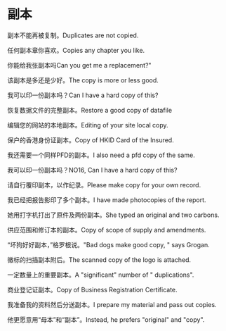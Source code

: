 # 副本

<p><span class="chinese">副本不能再被复制。</span><span class="english">Duplicates are not copied.</span></p>

<p><span class="chinese">任何副本章你喜欢。</span><span class="english">Copies any chapter you like.</span></p>

<p><span class="chinese">你能给我张副本吗</span><span class="english">Can you get me a replacement?"</span></p>

<p><span class="chinese">该副本是多还是少好。</span><span class="english">The copy is more or less good.</span></p>

<p><span class="chinese">我可以印一份副本吗？</span><span class="english">Can I have a hard copy of this?</span></p>

<p><span class="chinese">恢复数据文件的完整副本。</span><span class="english">Restore a good copy of datafile</span></p>

<p><span class="chinese">编辑您的网站的本地副本。</span><span class="english">Editing of your site local copy.</span></p>

<p><span class="chinese">保户的香港身份证副本。</span><span class="english">Copy of HKID Card of the Insured.</span></p>

<p><span class="chinese">我还需要一个同样PFD的副本。</span><span class="english">I also need a pfd copy of the same.</span></p>

<p><span class="chinese">我可以印一份副本吗？</span><span class="english">NO16, Can I have a hard copy of this?</span></p>

<p><span class="chinese">请自行覆印副本，以作纪录。</span><span class="english">Please make copy for your own record.</span></p>

<p><span class="chinese">我已经把报告影印了多个副本。</span><span class="english">I have made photocopies of the report.</span></p>

<p><span class="chinese">她用打字机打出了原件及两份副本。</span><span class="english">She typed an original and two carbons.</span></p>

<p><span class="chinese">供应范围和修订本的副本。</span><span class="english">Copy of scope of supply and amendments.</span></p>

<p><span class="chinese">“坏狗好好副本，”格罗根说。</span><span class="english">"Bad dogs make good copy, " says Grogan.</span></p>

<p><span class="chinese">徽标的扫描副本附后。</span><span class="english">The scanned copy of the logo is attached.</span></p>

<p><span class="chinese">一定数量上的重要副本。</span><span class="english">A "significant" number of " duplications".</span></p>

<p><span class="chinese">商业登记证副本。</span><span class="english">Copy of Business Registration Certificate.</span></p>

<p><span class="chinese">我准备我的资料然后分送副本。</span><span class="english">I prepare my material and pass out copies.</span></p>

<p><span class="chinese">他更愿意用“母本”和“副本”。</span><span class="english">Instead, he prefers "original" and "copy".</span></p>

